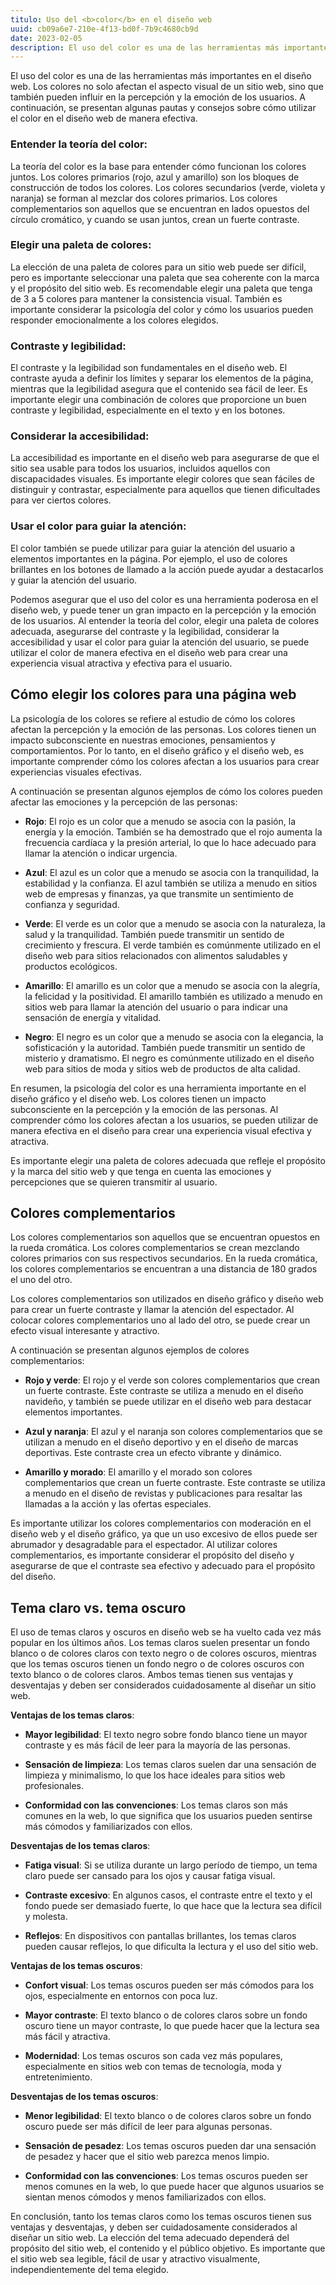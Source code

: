 ```yaml
---
titulo: Uso del <b>color</b> en el diseño web
uuid: cb09a6e7-210e-4f13-bd0f-7b9c4680cb9d
date: 2023-02-05
description: El uso del color es una de las herramientas más importantes en el diseño web. Los colores no solo afectan el aspecto visual de un sitio web, sino que también pueden influir en la percepción y la emoción de los usuarios.
---
```


El uso del color es una de las herramientas más importantes en el diseño web. Los colores no solo afectan el aspecto visual de un sitio web, sino que también pueden influir en la percepción y la emoción de los usuarios. A continuación, se presentan algunas pautas y consejos sobre cómo utilizar el color en el diseño web de manera efectiva.

### Entender la teoría del color:

La teoría del color es la base para entender cómo funcionan los colores juntos. Los colores primarios (rojo, azul y amarillo) son los bloques de construcción de todos los colores. Los colores secundarios (verde, violeta y naranja) se forman al mezclar dos colores primarios. Los colores complementarios son aquellos que se encuentran en lados opuestos del círculo cromático, y cuando se usan juntos, crean un fuerte contraste.

### Elegir una paleta de colores:

La elección de una paleta de colores para un sitio web puede ser difícil, pero es importante seleccionar una paleta que sea coherente con la marca y el propósito del sitio web. Es recomendable elegir una paleta que tenga de 3 a 5 colores para mantener la consistencia visual. También es importante considerar la psicología del color y cómo los usuarios pueden responder emocionalmente a los colores elegidos.

### Contraste y legibilidad:

El contraste y la legibilidad son fundamentales en el diseño web. El contraste ayuda a definir los límites y separar los elementos de la página, mientras que la legibilidad asegura que el contenido sea fácil de leer. Es importante elegir una combinación de colores que proporcione un buen contraste y legibilidad, especialmente en el texto y en los botones.

### Considerar la accesibilidad:

La accesibilidad es importante en el diseño web para asegurarse de que el sitio sea usable para todos los usuarios, incluidos aquellos con discapacidades visuales. Es importante elegir colores que sean fáciles de distinguir y contrastar, especialmente para aquellos que tienen dificultades para ver ciertos colores.

### Usar el color para guiar la atención:

El color también se puede utilizar para guiar la atención del usuario a elementos importantes en la página. Por ejemplo, el uso de colores brillantes en los botones de llamado a la acción puede ayudar a destacarlos y guiar la atención del usuario.

Podemos asegurar que el uso del color es una herramienta poderosa en el diseño web, y puede tener un gran impacto en la percepción y la emoción de los usuarios. Al entender la teoría del color, elegir una paleta de colores adecuada, asegurarse del contraste y la legibilidad, considerar la accesibilidad y usar el color para guiar la atención del usuario, se puede utilizar el color de manera efectiva en el diseño web para crear una experiencia visual atractiva y efectiva para el usuario.

## Cómo elegir los colores para una página web

La psicología de los colores se refiere al estudio de cómo los colores afectan la percepción y la emoción de las personas. Los colores tienen un impacto subconsciente en nuestras emociones, pensamientos y comportamientos. Por lo tanto, en el diseño gráfico y el diseño web, es importante comprender cómo los colores afectan a los usuarios para crear experiencias visuales efectivas.

A continuación se presentan algunos ejemplos de cómo los colores pueden afectar las emociones y la percepción de las personas:

- **Rojo**: El rojo es un color que a menudo se asocia con la pasión, la energía y la emoción. También se ha demostrado que el rojo aumenta la frecuencia cardíaca y la presión arterial, lo que lo hace adecuado para llamar la atención o indicar urgencia.

- **Azul**: El azul es un color que a menudo se asocia con la tranquilidad, la estabilidad y la confianza. El azul también se utiliza a menudo en sitios web de empresas y finanzas, ya que transmite un sentimiento de confianza y seguridad.

- **Verde**: El verde es un color que a menudo se asocia con la naturaleza, la salud y la tranquilidad. También puede transmitir un sentido de crecimiento y frescura. El verde también es comúnmente utilizado en el diseño web para sitios relacionados con alimentos saludables y productos ecológicos.

- **Amarillo**: El amarillo es un color que a menudo se asocia con la alegría, la felicidad y la positividad. El amarillo también es utilizado a menudo en sitios web para llamar la atención del usuario o para indicar una sensación de energía y vitalidad.

- **Negro**: El negro es un color que a menudo se asocia con la elegancia, la sofisticación y la autoridad. También puede transmitir un sentido de misterio y dramatismo. El negro es comúnmente utilizado en el diseño web para sitios de moda y sitios web de productos de alta calidad.

En resumen, la psicología del color es una herramienta importante en el diseño gráfico y el diseño web. Los colores tienen un impacto subconsciente en la percepción y la emoción de las personas. Al comprender cómo los colores afectan a los usuarios, se pueden utilizar de manera efectiva en el diseño para crear una experiencia visual efectiva y atractiva.

Es importante elegir una paleta de colores adecuada que refleje el propósito y la marca del sitio web y que tenga en cuenta las emociones y percepciones que se quieren transmitir al usuario.

## Colores complementarios

Los colores complementarios son aquellos que se encuentran opuestos en la rueda cromática. Los colores complementarios se crean mezclando colores primarios con sus respectivos secundarios. En la rueda cromática, los colores complementarios se encuentran a una distancia de 180 grados el uno del otro.

Los colores complementarios son utilizados en diseño gráfico y diseño web para crear un fuerte contraste y llamar la atención del espectador. Al colocar colores complementarios uno al lado del otro, se puede crear un efecto visual interesante y atractivo.

A continuación se presentan algunos ejemplos de colores complementarios:

- **Rojo y verde**: El rojo y el verde son colores complementarios que crean un fuerte contraste. Este contraste se utiliza a menudo en el diseño navideño, y también se puede utilizar en el diseño web para destacar elementos importantes.

- **Azul y naranja**: El azul y el naranja son colores complementarios que se utilizan a menudo en el diseño deportivo y en el diseño de marcas deportivas. Este contraste crea un efecto vibrante y dinámico.

- **Amarillo y morado**: El amarillo y el morado son colores complementarios que crean un fuerte contraste. Este contraste se utiliza a menudo en el diseño de revistas y publicaciones para resaltar las llamadas a la acción y las ofertas especiales.

Es importante utilizar los colores complementarios con moderación en el diseño web y el diseño gráfico, ya que un uso excesivo de ellos puede ser abrumador y desagradable para el espectador. Al utilizar colores complementarios, es importante considerar el propósito del diseño y asegurarse de que el contraste sea efectivo y adecuado para el propósito del diseño.

## Tema claro vs. tema oscuro

El uso de temas claros y oscuros en diseño web se ha vuelto cada vez más popular en los últimos años. Los temas claros suelen presentar un fondo blanco o de colores claros con texto negro o de colores oscuros, mientras que los temas oscuros tienen un fondo negro o de colores oscuros con texto blanco o de colores claros. Ambos temas tienen sus ventajas y desventajas y deben ser considerados cuidadosamente al diseñar un sitio web.

**Ventajas de los temas claros**:

- **Mayor legibilidad**: El texto negro sobre fondo blanco tiene un mayor contraste y es más fácil de leer para la mayoría de las personas.

- **Sensación de limpieza**: Los temas claros suelen dar una sensación de limpieza y minimalismo, lo que los hace ideales para sitios web profesionales.

- **Conformidad con las convenciones**: Los temas claros son más comunes en la web, lo que significa que los usuarios pueden sentirse más cómodos y familiarizados con ellos.

**Desventajas de los temas claros**:

- **Fatiga visual**: Si se utiliza durante un largo período de tiempo, un tema claro puede ser cansado para los ojos y causar fatiga visual.

- **Contraste excesivo**: En algunos casos, el contraste entre el texto y el fondo puede ser demasiado fuerte, lo que hace que la lectura sea difícil y molesta.

- **Reflejos**: En dispositivos con pantallas brillantes, los temas claros pueden causar reflejos, lo que dificulta la lectura y el uso del sitio web.

**Ventajas de los temas oscuros**:

- **Confort visual**: Los temas oscuros pueden ser más cómodos para los ojos, especialmente en entornos con poca luz.

- **Mayor contraste**: El texto blanco o de colores claros sobre un fondo oscuro tiene un mayor contraste, lo que puede hacer que la lectura sea más fácil y atractiva.

- **Modernidad**: Los temas oscuros son cada vez más populares, especialmente en sitios web con temas de tecnología, moda y entretenimiento.

**Desventajas de los temas oscuros**:

- **Menor legibilidad**: El texto blanco o de colores claros sobre un fondo oscuro puede ser más difícil de leer para algunas personas.

- **Sensación de pesadez**: Los temas oscuros pueden dar una sensación de pesadez y hacer que el sitio web parezca menos limpio.

- **Conformidad con las convenciones**: Los temas oscuros pueden ser menos comunes en la web, lo que puede hacer que algunos usuarios se sientan menos cómodos y menos familiarizados con ellos.

En conclusión, tanto los temas claros como los temas oscuros tienen sus ventajas y desventajas, y deben ser cuidadosamente considerados al diseñar un sitio web. La elección del tema adecuado dependerá del propósito del sitio web, el contenido y el público objetivo. Es importante que el sitio web sea legible, fácil de usar y atractivo visualmente, independientemente del tema elegido.
